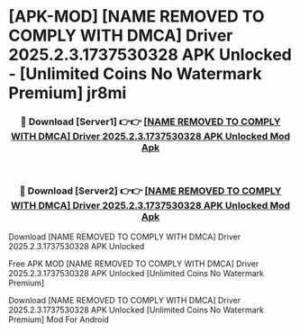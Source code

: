 # [APK-MOD] [NAME REMOVED TO COMPLY WITH DMCA] Driver 2025.2.3.1737530328 APK Unlocked - [Unlimited Coins No Watermark Premium] jr8mi



<div align="center">
<h3>🔴 Download [Server1] 👉👉 <a href="https://momento.my/?title=[NAME_REMOVED_TO_COMPLY_WITH_DMCA]_Driver_2025.2.3.1737530328_APK_Unlocked">[NAME REMOVED TO COMPLY WITH DMCA] Driver 2025.2.3.1737530328 APK Unlocked Mod Apk</a></h3><br>

<h3>🔴 Download [Server2] 👉👉 <a href="https://momento.my/?title=[NAME_REMOVED_TO_COMPLY_WITH_DMCA]_Driver_2025.2.3.1737530328_APK_Unlocked">[NAME REMOVED TO COMPLY WITH DMCA] Driver 2025.2.3.1737530328 APK Unlocked Mod Apk</a></h3>
</div>



Download [NAME REMOVED TO COMPLY WITH DMCA] Driver 2025.2.3.1737530328 APK Unlocked 

Free APK MOD [NAME REMOVED TO COMPLY WITH DMCA] Driver 2025.2.3.1737530328 APK Unlocked [Unlimited Coins No Watermark Premium]

Download [NAME REMOVED TO COMPLY WITH DMCA] Driver 2025.2.3.1737530328 APK Unlocked [Unlimited Coins No Watermark Premium] Mod For Android
